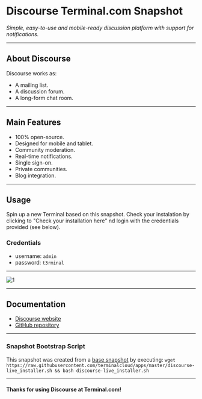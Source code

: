 # **Discourse** Terminal.com Snapshot

*Simple, easy-to-use and mobile-ready discussion platform with support for notifications.*

---

## About Discourse

Discourse works as:

- A mailing list.
- A discussion forum.
- A long-form chat room.

---

## Main Features

- 100% open-source.
- Designed for mobile and tablet.
- Community moderation.
- Real-time notifications.
- Single sign-on.
- Private communities.
- Blog integration.

---

## Usage

Spin up a new Terminal based on this snapshot. Check your instalation by clicking to "Check your installation here" nd login with the credentials provided (see below).

### Credentials

- username: `admin`
- password: `t3rminal`

---

![1](https://camo.githubusercontent.com/dff8b033788d4c4b7ab22ef40bafc940cb120f1d/68747470733a2f2f7261772e6769746875622e636f6d2f646973636f757273652f646973636f757273652d646f63696d616765732f6d61737465722f726561646d652f6e657875732d372d6d6f62696c652d646973636f757273652d736d616c6c332e706e67)

---

## Documentation

- [Discourse website](http://www.discourse.org/)
- [GitHub repository](https://github.com/discourse/discourse)

---

### Snapshot Bootstrap Script

This snapshot was created from a [base snapshot](https://www.terminal.com/tiny/FzpHiTXG1K) by executing:
`wget https://raw.githubusercontent.com/terminalcloud/apps/master/discourse-live_installer.sh && bash discourse-live_installer.sh`

---

#### Thanks for using Discourse at Terminal.com!
